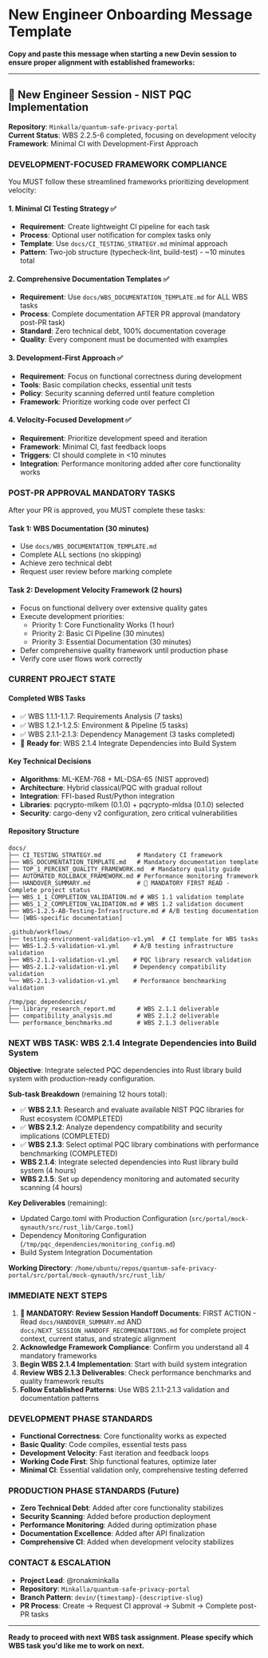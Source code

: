 # New Engineer Onboarding Message Template

**Copy and paste this message when starting a new Devin session to ensure proper alignment with established frameworks:**

---

## 🎯 **New Engineer Session - NIST PQC Implementation**

**Repository**: `Minkalla/quantum-safe-privacy-portal`  
**Current Status**: WBS 2.2.5-6 completed, focusing on development velocity  
**Framework**: Minimal CI with Development-First Approach

### **DEVELOPMENT-FOCUSED FRAMEWORK COMPLIANCE**

You MUST follow these streamlined frameworks prioritizing development velocity:

#### **1. Minimal CI Testing Strategy** ✅
- **Requirement**: Create lightweight CI pipeline for each task
- **Process**: Optional user notification for complex tasks only
- **Template**: Use `docs/CI_TESTING_STRATEGY.md` minimal approach
- **Pattern**: Two-job structure (typecheck-lint, build-test) - ~10 minutes total

#### **2. Comprehensive Documentation Templates** ✅
- **Requirement**: Use `docs/WBS_DOCUMENTATION_TEMPLATE.md` for ALL WBS tasks
- **Process**: Complete documentation AFTER PR approval (mandatory post-PR task)
- **Standard**: Zero technical debt, 100% documentation coverage
- **Quality**: Every component must be documented with examples

#### **3. Development-First Approach** ✅
- **Requirement**: Focus on functional correctness during development
- **Tools**: Basic compilation checks, essential unit tests
- **Policy**: Security scanning deferred until feature completion
- **Framework**: Prioritize working code over perfect CI

#### **4. Velocity-Focused Development** ✅
- **Requirement**: Prioritize development speed and iteration
- **Framework**: Minimal CI, fast feedback loops
- **Triggers**: CI should complete in <10 minutes
- **Integration**: Performance monitoring added after core functionality works

### **POST-PR APPROVAL MANDATORY TASKS**

After your PR is approved, you MUST complete these tasks:

#### **Task 1: WBS Documentation** (30 minutes)
- Use `docs/WBS_DOCUMENTATION_TEMPLATE.md`
- Complete ALL sections (no skipping)
- Achieve zero technical debt
- Request user review before marking complete

#### **Task 2: Development Velocity Framework** (2 hours)
- Focus on functional delivery over extensive quality gates
- Execute development priorities:
  - Priority 1: Core Functionality Works (1 hour)
  - Priority 2: Basic CI Pipeline (30 minutes)  
  - Priority 3: Essential Documentation (30 minutes)
- Defer comprehensive quality framework until production phase
- Verify core user flows work correctly

### **CURRENT PROJECT STATE**

#### **Completed WBS Tasks**
- ✅ WBS 1.1.1-1.1.7: Requirements Analysis (7 tasks)
- ✅ WBS 1.2.1-1.2.5: Environment & Pipeline (5 tasks)
- ✅ WBS 2.1.1-2.1.3: Dependency Management (3 tasks completed)
- 🔄 **Ready for**: WBS 2.1.4 Integrate Dependencies into Build System

#### **Key Technical Decisions**
- **Algorithms**: ML-KEM-768 + ML-DSA-65 (NIST approved)
- **Architecture**: Hybrid classical/PQC with gradual rollout
- **Integration**: FFI-based Rust/Python integration
- **Libraries**: pqcrypto-mlkem (0.1.0) + pqcrypto-mldsa (0.1.0) selected
- **Security**: cargo-deny v2 configuration, zero critical vulnerabilities

#### **Repository Structure**
```
docs/
├── CI_TESTING_STRATEGY.md          # Mandatory CI framework
├── WBS_DOCUMENTATION_TEMPLATE.md   # Mandatory documentation template
├── TOP_1_PERCENT_QUALITY_FRAMEWORK.md  # Mandatory quality guide
├── AUTOMATED_ROLLBACK_FRAMEWORK.md # Performance monitoring framework
├── HANDOVER_SUMMARY.md             # 🚨 MANDATORY FIRST READ - Complete project status
├── WBS_1_1_COMPLETION_VALIDATION.md # WBS 1.1 validation template
├── WBS_1_2_COMPLETION_VALIDATION.md # WBS 1.2 validation document
├── WBS-1.2.5-AB-Testing-Infrastructure.md # A/B testing documentation
└── [WBS-specific documentation]

.github/workflows/
├── testing-environment-validation-v1.yml  # CI template for WBS tasks
├── WBS-1.2.5-validation-v1.yml    # A/B testing infrastructure validation
├── WBS-2.1.1-validation-v1.yml    # PQC library research validation
├── WBS-2.1.2-validation-v1.yml    # Dependency compatibility validation
└── WBS-2.1.3-validation-v1.yml    # Performance benchmarking validation

/tmp/pqc_dependencies/
├── library_research_report.md      # WBS 2.1.1 deliverable
├── compatibility_analysis.md       # WBS 2.1.2 deliverable
└── performance_benchmarks.md       # WBS 2.1.3 deliverable
```

### **NEXT WBS TASK: WBS 2.1.4 Integrate Dependencies into Build System**

**Objective**: Integrate selected PQC dependencies into Rust library build system with production-ready configuration.

**Sub-task Breakdown** (remaining 12 hours total):
- ✅ **WBS 2.1.1**: Research and evaluate available NIST PQC libraries for Rust ecosystem (COMPLETED)
- ✅ **WBS 2.1.2**: Analyze dependency compatibility and security implications (COMPLETED)
- ✅ **WBS 2.1.3**: Select optimal PQC library combinations with performance benchmarking (COMPLETED)
- **WBS 2.1.4**: Integrate selected dependencies into Rust library build system (4 hours)
- **WBS 2.1.5**: Set up dependency monitoring and automated security scanning (4 hours)

**Key Deliverables** (remaining):
- Updated Cargo.toml with Production Configuration (`src/portal/mock-qynauth/src/rust_lib/Cargo.toml`)
- Dependency Monitoring Configuration (`/tmp/pqc_dependencies/monitoring_config.md`)
- Build System Integration Documentation

**Working Directory**: `/home/ubuntu/repos/quantum-safe-privacy-portal/src/portal/mock-qynauth/src/rust_lib/`

### **IMMEDIATE NEXT STEPS**

1. **🚨 MANDATORY: Review Session Handoff Documents**: FIRST ACTION - Read `docs/HANDOVER_SUMMARY.md` AND `docs/NEXT_SESSION_HANDOFF_RECOMMENDATIONS.md` for complete project context, current status, and strategic alignment
2. **Acknowledge Framework Compliance**: Confirm you understand all 4 mandatory frameworks
3. **Begin WBS 2.1.4 Implementation**: Start with build system integration
4. **Review WBS 2.1.3 Deliverables**: Check performance benchmarks and quality framework results
5. **Follow Established Patterns**: Use WBS 2.1.1-2.1.3 validation and documentation patterns

### **DEVELOPMENT PHASE STANDARDS**

- **Functional Correctness**: Core functionality works as expected
- **Basic Quality**: Code compiles, essential tests pass
- **Development Velocity**: Fast iteration and feedback loops
- **Working Code First**: Ship functional features, optimize later
- **Minimal CI**: Essential validation only, comprehensive testing deferred

### **PRODUCTION PHASE STANDARDS** (Future)

- **Zero Technical Debt**: Added after core functionality stabilizes
- **Security Scanning**: Added before production deployment
- **Performance Monitoring**: Added during optimization phase
- **Documentation Excellence**: Added after API finalization
- **Comprehensive CI**: Added when development velocity stabilizes

### **CONTACT & ESCALATION**

- **Project Lead**: @ronakminkalla
- **Repository**: `Minkalla/quantum-safe-privacy-portal`
- **Branch Pattern**: `devin/{timestamp}-{descriptive-slug}`
- **PR Process**: Create → Request CI approval → Submit → Complete post-PR tasks

---

**Ready to proceed with next WBS task assignment. Please specify which WBS task you'd like me to work on next.**
